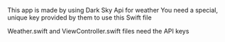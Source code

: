 This app is made by using Dark Sky Api for weather
You need a special, unique key provided by them to use this Swift file

Weather.swift and ViewController.swift files need the API keys 
